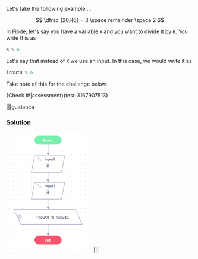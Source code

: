 Let's take the following example ...

$$ \dfrac {20}{6} = 3 \space remainder \space 2 $$

In Flode, let's say you have a variable `X` and you want to divide it by `6`. You write this as

```javascript
X % 6
```

Let's say that instead of `X` we use an input. In this case, we would write it as 

```javascript
input0 % 6
```

Take note of this for the challenge below.

{Check It!|assessment}(test-3167907513)

|||guidance
### Solution
![](solutions/remainder.png)
|||